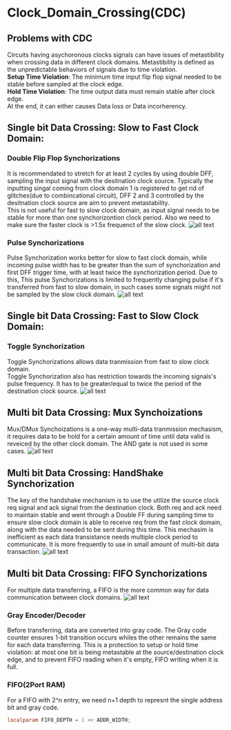 # Clock_Domain_Crossing(CDC)
## Problems with CDC
Circuits having asychoronous clocks signals can have issues of metastibility when crossing data in different clock domains.  Metastibility is defined as the unpredictable behaviors of signals due to time violation.
<br />**Setup Time Violation**: The minimum time input flip flop signal needed to be stable before sampled at the clock edge.
<br />**Hold Time Violation**: The time output data must remain stable after clock edge. 
<br />At the end, it can either causes Data loss or Data incorherency.

## Single bit Data Crossing: Slow to Fast Clock Domain:
### Double Flip Flop Synchorizations
It is recommendated to stretch for at least 2 cycles by using double DFF, sampling the input signal with the desitnation clock source. Typically the inputting singal coming from clock domain 1 is registered to get rid of glitches(due to combincational circuit), DFF 2 and 3 controlled by the desitnation clock source are aim to prevent metastability.  
This is not useful for fast to slow clock domain, as input signal needs to be stable for more than one synchorizontion clock period. Also we need to make sure the faster clock is >1.5x frequenct of the slow clock.
![all text](../images/2ff.png)
### Pulse Synchorizations 
Pulse Synchorization works better for slow to fast clock domain, while incoming pulse width has to be greater than the sum of synchorization and first DFF trigger time, with at least twice the synchorization period. 
Due to this, This pulse Synchorizations is limited to frequently changing pulse if it's transferred from fast to slow domain, in such cases some signals might not be sampled by the slow clock domain. 
![all text](../images/edge-2ff.png)

## Single bit Data Crossing: Fast to Slow Clock Domain:
### Toggle Synchorization
Toggle Synchorizations allows data tranmission from fast to slow clock domain.  
Toggle Synchorization also has restriction towards the incoming signals's pulse frequency. It has to be greater/equal to twice the period of the destination clock source.
![all text](../images/toggle_2ff.png)
## Multi bit Data Crossing: Mux Synchoizations
Mux/DMux Synchoizations is a one-way multi-data tranmission mechasism, it requires data to be hold for a certain amount of time until data valid is reveiced by the other clock domain. The AND gate is not used in some cases.
![all text](../images/mux.png)
## Multi bit Data Crossing: HandShake Synchorization
The key of the handshake mechanism is to use the utilize the source clock req signal and ack signal from the destination clock. Both req and ack need to maintain stable and went through a Double FF during sampling time to ensure slow clock domain is able to receive req from the fast clock domain, along with the data needed to be sent during this time.
This mechasim is inefficient as each data transistance needs multiple clock period to communicate.  It is more frequently to use in small amount of multi-bit data transaction.
![all text](../images/handshake.png)
## Multi bit Data Crossing: FIFO Synchorizations 
For multiple data transferring, a FIFO is the more common way for data communication between clock domains. 
![all text](../images/asyn_fifo.png)
### Gray Encoder/Decoder 
Before transferring, data are converted into gray code.  The Gray code counter ensures 1-bit transition occurs whiles the other remains the same for each data transferring.  This is a protection to setup or hold time violation: at most one bit is being metastable at the source/destination clock edge, and to prevent FIFO reading when it's empty, FIFO writing when it is full. 
### FIFO(2Port RAM)
For a FIFO with 2^n entry, we need n+1 depth to represnt the single address bit and gray code.
```Verilog
localparam FIFO_DEPTH = 1 << ADDR_WIDTH;
```




